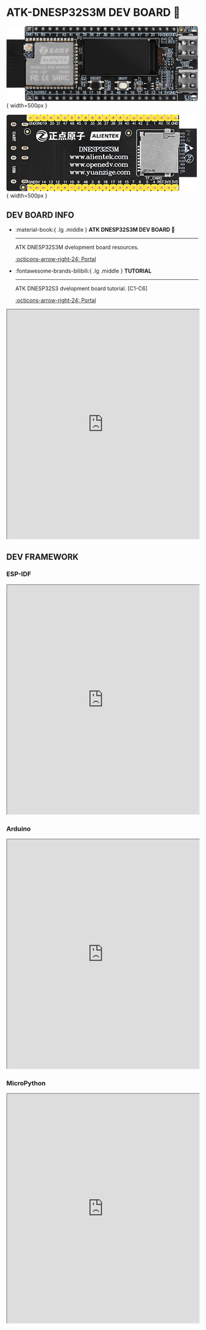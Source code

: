 # ATK-DNESP32S3M DEV BOARD 🎯

![DNESP32S3M](DNESP32S3M.png){ width=500px }

![DNESP32S3M-BACK](DNESP32S3M-BACK.png){ width=500px }

## DEV BOARD INFO

<div class="grid cards" markdown>

-   :material-book:{ .lg .middle } __ATK DNESP32S3M DEV BOARD 🎯__

    ---

    ATK DNESP32S3M dvelopment board resources.


    [:octicons-arrow-right-24: <a href="http://www.openedv.com/docs/boards/xiaoxitongban/ESP32/ESP32S3M.html" target="_blank"> Portal </a>](#)

-  :fontawesome-brands-bilibili:{ .lg .middle } __TUTORIAL__

    ---

    ATK DNESP32S3 dvelopment board tutorial. [C1-C6]

    [:octicons-arrow-right-24: <a href="https://www.bilibili.com/video/BV1sH4y1W7Tc/?spm_id_from=333.337.search-card.all.click&vd_source=5a427660f0337fedc22d4803661d493f" target="_blank"> Portal </a>](#)


</div>

<iframe src="http://www.cuishuaiwen.com:7500/DEV/ESP32/ATK-DNESP32S3M/DNESP32S3M-HW-MANUAL.pdf" width="100%" height="600px"></iframe>

## DEV FRAMEWORK

### ESP-IDF
<iframe src="http://www.cuishuaiwen.com:7500/DEV/ESP32/ATK-DNESP32S3M/DNESP32S3M-ESP-IDF-DEV.pdf" width="100%" height="600px"></iframe>

### Arduino
<iframe src="http://www.cuishuaiwen.com:7500/DEV/ESP32/ATK-DNESP32S3M/DNESP32S3M-ARDUINO-DEV.pdf" width="100%" height="600px"></iframe>

### MicroPython
<iframe src="http://www.cuishuaiwen.com:7500/DEV/ESP32/ATK-DNESP32S3M/DNESP32S3M-MPY-DEV.pdf" width="100%" height="600px"></iframe>